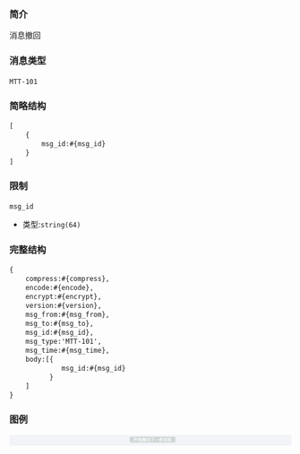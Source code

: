 ### 简介

消息撤回

### 消息类型

`MTT-101`

### 简略结构
```
[
    {
        msg_id:#{msg_id}
    }
]
```
### 限制

`msg_id`
- 类型:`string(64)`

### 完整结构
```
{
    compress:#{compress},
    encode:#{encode},
    encrypt:#{encrypt},
    version:#{version},
    msg_from:#{msg_from},
    msg_to:#{msg_to},
    msg_id:#{msg_id},
    msg_type:'MTT-101',
    msg_time:#{msg_time},
    body:[{
             msg_id:#{msg_id}
          }
    ]
}
```

### 图例

![Alt text][demo]

[demo]:https://github.com/GepengCn/tlim/blob/dev/images/MTT_101.png?raw=true
